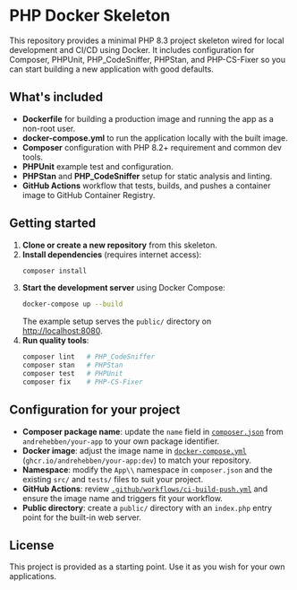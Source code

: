 # PHP Docker Skeleton

This repository provides a minimal PHP 8.3 project skeleton wired for local development and CI/CD using Docker.
It includes configuration for Composer, PHPUnit, PHP_CodeSniffer, PHPStan, and PHP-CS-Fixer so you can start
building a new application with good defaults.

## What's included

- **Dockerfile** for building a production image and running the app as a non-root user.
- **docker-compose.yml** to run the application locally with the built image.
- **Composer** configuration with PHP 8.2+ requirement and common dev tools.
- **PHPUnit** example test and configuration.
- **PHPStan** and **PHP_CodeSniffer** setup for static analysis and linting.
- **GitHub Actions** workflow that tests, builds, and pushes a container image to GitHub Container Registry.

## Getting started

1. **Clone or create a new repository** from this skeleton.
2. **Install dependencies** (requires internet access):
   ```bash
   composer install
   ```
3. **Start the development server** using Docker Compose:
   ```bash
   docker-compose up --build
   ```
   The example setup serves the `public/` directory on [http://localhost:8080](http://localhost:8080).
4. **Run quality tools**:
   ```bash
   composer lint   # PHP_CodeSniffer
   composer stan   # PHPStan
   composer test   # PHPUnit
   composer fix    # PHP-CS-Fixer
   ```

## Configuration for your project

- **Composer package name**: update the `name` field in [`composer.json`](./composer.json) from `andrehebben/your-app` to your own package identifier.
- **Docker image**: adjust the image name in [`docker-compose.yml`](./docker-compose.yml) (`ghcr.io/andrehebben/your-app:dev`) to match your repository.
- **Namespace**: modify the `App\\` namespace in `composer.json` and the existing `src/` and `tests/` files to suit your project.
- **GitHub Actions**: review [`.github/workflows/ci-build-push.yml`](.github/workflows/ci-build-push.yml) and ensure the image name and triggers fit your workflow.
- **Public directory**: create a `public/` directory with an `index.php` entry point for the built-in web server.

## License

This project is provided as a starting point. Use it as you wish for your own applications.
